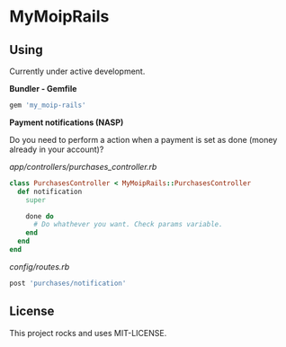 MyMoipRails
===========

Using
-----

Currently under active development.

**Bundler - Gemfile**
```ruby
gem 'my_moip-rails'
```

**Payment notifications (NASP)**

Do you need to perform a action when a payment is set as done (money already in your account)?

*app/controllers/purchases_controller.rb*
```ruby
class PurchasesController < MyMoipRails::PurchasesController
  def notification
    super

    done do
      # Do whathever you want. Check params variable.
    end
  end
end
```

*config/routes.rb*
```ruby
post 'purchases/notification'
```

License
-------

This project rocks and uses MIT-LICENSE.
